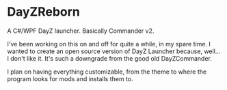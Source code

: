 # DayZReborn
A C#/WPF DayZ launcher. Basically Commander v2.

I've been working on this on and off for quite a while, in my spare time. I wanted to create an open source version of DayZ Launcher because, well... I don't like it. It's such a downgrade from the good old DayZCommander.

I plan on having everything customizable, from the theme to where the program looks for mods and installs them to.
